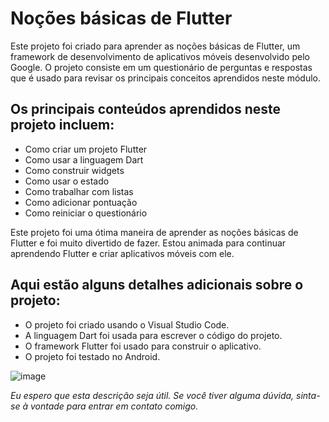 # Noções básicas de Flutter

Este projeto foi criado para aprender as noções básicas de Flutter, um framework de desenvolvimento de aplicativos móveis desenvolvido pelo Google. O projeto consiste em um questionário de perguntas e respostas que é usado para revisar os principais conceitos aprendidos neste módulo.

## Os principais conteúdos aprendidos neste projeto incluem:

* Como criar um projeto Flutter
* Como usar a linguagem Dart
* Como construir widgets
* Como usar o estado
* Como trabalhar com listas
* Como adicionar pontuação
* Como reiniciar o questionário

Este projeto foi uma ótima maneira de aprender as noções básicas de Flutter e foi muito divertido de fazer. Estou animada para continuar aprendendo Flutter e criar aplicativos móveis com ele.

## Aqui estão alguns detalhes adicionais sobre o projeto:

* O projeto foi criado usando o Visual Studio Code.
* A linguagem Dart foi usada para escrever o código do projeto.
* O framework Flutter foi usado para construir o aplicativo.
* O projeto foi testado no Android.

 ![image](https://github.com/daymafra/Nocoes-Basicas-Flutter/assets/74122669/01c2f203-a197-4fb1-9402-6211daaaa38c)

_Eu espero que esta descrição seja útil. Se você tiver alguma dúvida, sinta-se à vontade para entrar em contato comigo._
